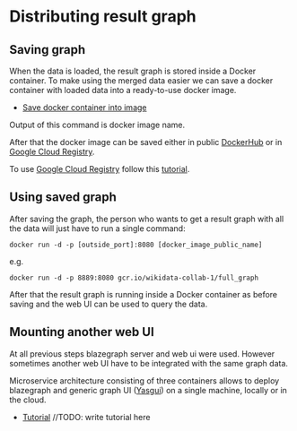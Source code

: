 # Distributing result graph

## Saving graph

When the data is loaded, the result graph is stored inside a Docker container.
To make using the merged data easier we can save a docker container with loaded data into a ready-to-use docker image.

* [Save docker container into image](https://docs.docker.com/engine/reference/commandline/commit/)

Output of this command is docker image name.

After that the docker image can be saved either in public [DockerHub](https://hub.docker.com/) or in [Google Cloud Registry](https://cloud.google.com/container-registry).

To use [Google Cloud Registry](https://cloud.google.com/container-registry) follow this [tutorial](https://cloud.google.com/container-registry/docs/quickstart).

## Using saved graph

After saving the graph, the person who wants to get a result graph with all the data will just have to run a single command:

```
docker run -d -p [outside_port]:8080 [docker_image_public_name]
```

e.g.

```
docker run -d -p 8889:8080 gcr.io/wikidata-collab-1/full_graph
```

After that the result graph is running inside a Docker container as before saving and the web UI can be used to query the data.

## Mounting another web UI

At all previous steps blazegraph server and web ui were used. However sometimes another web UI have to be integrated with the same graph data.

Microservice architecture consisting of three containers allows to deploy blazegraph and generic graph UI ([Yasgui](https://triply.cc/docs/yasgui-api)) on a single machine, locally or in the cloud.

* [Tutorial](https://docs.google.com/document/d/1fsF2bX8Mn2o1EkbGxAW--1ojwZC-RYnZ_65Rv_pZi2o/edit)
    //TODO: write tutorial here
